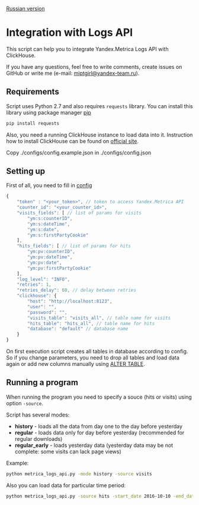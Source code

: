 [Russian version](README_RU.md)

# Integration with Logs API
This script can help you to integrate Yandex.Metrica Logs API with ClickHouse.

If you have any questions, feel free to write comments, create issues on GitHub or write me (e-mail: miptgirl@yandex-team.ru).

## Requirements
Script uses Python 2.7 and also requires `requests` library. You can install this library using package manager [pip](https://pip.pypa.io/en/stable/installing/)
```bash
pip install requests
```

Also, you need a running ClickHouse instance to load data into it. Instruction how to install ClickHouse can be found on [official site](https://clickhouse.yandex/).

Copy ./configs/config.example.json in ./configs/config.json

## Setting up
First of all, you need to fill in [config](./configs/config.json)
```javascript
{
	"token" : "<your_token>", // token to access Yandex.Metrica API
	"counter_id": "<your_counter_id>",
	"visits_fields": [ // list of params for visits
	    "ym:s:counterID",
	    "ym:s:dateTime",
	    "ym:s:date",
	    "ym:s:firstPartyCookie"
	],
	"hits_fields": [ // list of params for hits
	    "ym:pv:counterID",
	    "ym:pv:dateTime",
	    "ym:pv:date",
	    "ym:pv:firstPartyCookie"
	],
	"log_level": "INFO", 
	"retries": 1, 
	"retries_delay": 60, // delay between retries
	"clickhouse": {
		"host": "http://localhost:8123", 
		"user": "", 
		"password": "",
		"visits_table": "visits_all", // table name for visits
		"hits_table": "hits_all", // table name for hits
		"database": "default" // database name
	}
}
```

On first execution script creates all tables in database according to config. So if you change parameters, you need to drop all tables and load data again or add new columns manually using [ALTER TABLE](https://clickhouse.yandex/reference_ru.html#ALTER).

## Running a program

When running the program you need to specify a souce (hits or visits) using option `-source`.

Script has several modes:
 * __history__ - loads all the data from day one to the day before yesterday
 * __regular__ - loads data only for day before yesterday (recommended for regular downloads)
 * __regular_early__ - loads yesterday data (yesterday data may be not complete: some visits can lack page views)
 
Example:
```bash
python metrica_logs_api.py -mode history -source visits
```

Also you can load data for particular time period:
```bash
python metrica_logs_api.py -source hits -start_date 2016-10-10 -end_date 2016-10-18
```